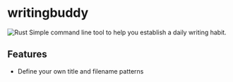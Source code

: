 # writingbuddy

![Rust](https://github.com/Niederb/writingbuddy/workflows/build/badge.svg)
Simple command line tool to help you establish a daily writing habit.

## Features

- Define your own title and filename patterns